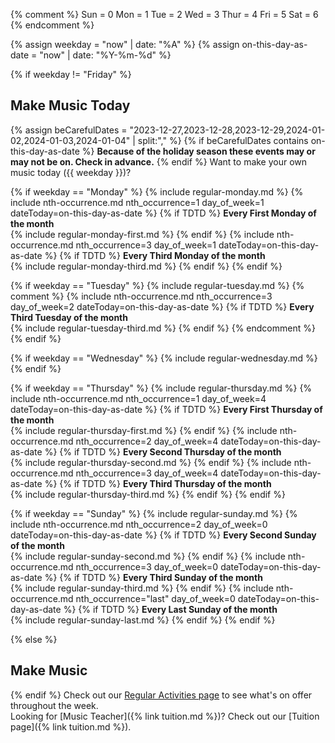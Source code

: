 {% comment %}
Sun = 0
Mon = 1
Tue = 2
Wed = 3
Thur = 4
Fri = 5
Sat = 6
{% endcomment %}

{% assign weekday = "now" | date: "%A" %}
{% assign on-this-day-as-date = "now" | date: "%Y-%m-%d" %}

{% if weekday != "Friday" %}
## Make Music Today
{% assign beCarefulDates = "2023-12-27,2023-12-28,2023-12-29,2024-01-02,2024-01-03,2024-01-04" | split:"," %}
{% if beCarefulDates contains on-this-day-as-date %}
<strong>Because of the holiday season these events may or may not be on. Check in advance.</strong>
{% endif %}
Want to make your own music today ({{ weekday }})?<br>

{% if weekday == "Monday" %}
{% include regular-monday.md %}
{% include nth-occurrence.md nth_occurrence=1 day_of_week=1 dateToday=on-this-day-as-date %}
{% if TDTD %}
**Every First Monday of the month**<br>
{% include regular-monday-first.md %}
{% endif %}
{% include nth-occurrence.md nth_occurrence=3 day_of_week=1 dateToday=on-this-day-as-date %}
{% if TDTD %}
**Every Third Monday of the month**<br>
{% include regular-monday-third.md %}
{% endif %}
{% endif %}

{% if weekday == "Tuesday" %}
{% include regular-tuesday.md %}
{% comment %}
{% include nth-occurrence.md nth_occurrence=3 day_of_week=2 dateToday=on-this-day-as-date %}
{% if TDTD %}
**Every Third Tuesday of the month**<br>
{% include regular-tuesday-third.md %}
{% endif %}
{% endcomment %}
{% endif %}

{% if weekday == "Wednesday" %}
{% include regular-wednesday.md %}
{% endif %}

{% if weekday == "Thursday" %}
{% include regular-thursday.md %}
{% include nth-occurrence.md nth_occurrence=1 day_of_week=4 dateToday=on-this-day-as-date %}
{% if TDTD %}
**Every First Thursday of the month**<br>
{% include regular-thursday-first.md %}
{% endif %}
{% include nth-occurrence.md nth_occurrence=2 day_of_week=4 dateToday=on-this-day-as-date %}
{% if TDTD %}
**Every Second Thursday of the month**<br>
{% include regular-thursday-second.md %}
{% endif %}
{% include nth-occurrence.md nth_occurrence=3 day_of_week=4 dateToday=on-this-day-as-date %}
{% if TDTD %}
**Every Third Thursday of the month**<br>
{% include regular-thursday-third.md %}
{% endif %}
{% endif %}

<!-- {% if weekday == "Saturday" %}
{% include nth-occurrence.md nth_occurrence=1 day_of_week=6 dateToday=on-this-day-as-date %}
{% if TDTD %}
**Every First Saturday of the month**<br>
{% include regular-saturday-first.md %}
{% endif %}
{% endif %} -->

{% if weekday == "Sunday" %}
{% include regular-sunday.md %}
{% include nth-occurrence.md nth_occurrence=2 day_of_week=0 dateToday=on-this-day-as-date %}
{% if TDTD %}
**Every Second Sunday of the month**<br>
{% include regular-sunday-second.md %}
{% endif %}
{% include nth-occurrence.md nth_occurrence=3 day_of_week=0 dateToday=on-this-day-as-date %}
{% if TDTD %}
**Every Third Sunday of the month**<br>
{% include regular-sunday-third.md %}
{% endif %}
{% include nth-occurrence.md nth_occurrence="last" day_of_week=0 dateToday=on-this-day-as-date %}
{% if TDTD %}
**Every Last Sunday of the month**<br>
{% include regular-sunday-last.md %}
{% endif %}
{% endif %}

{% else %}
## Make Music 
{% endif %}
Check out our <a href="{% link regular-activities.md %}">Regular Activities page</a> to see what's on offer throughout the week.<br>
Looking for [Music Teacher]({% link tuition.md %})? Check out our [Tuition page]({% link tuition.md %}).